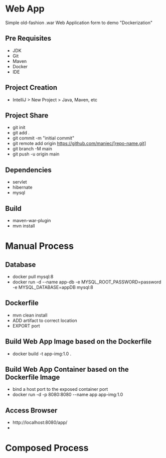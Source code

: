 # Web App

Simple old-fashion .war Web Application form to demo "Dockerization"

## Pre Requisites
- JDK
- Git
- Maven
- Docker
- IDE

## Project Creation
- IntelliJ > New Project > Java, Maven, etc

## Project Share
- git init
- git add .
- git commit -m "initial commit"
- git remote add origin https://github.com/maniec/[repo-name.git]
- git branch -M main
- git push -u origin main

## Dependencies
- servlet
- hibernate
- mysql

## Build
- <artifactId>maven-war-plugin</artifactId>
- mvn install

# Manual Process

## Database
- docker pull mysql:8
- docker run -d --name app-db -e MYSQL_ROOT_PASSWORD=password -e MYSQL_DATABASE=appDB mysql:8

## Dockerfile
- mvn clean install
- ADD artifact to correct location
- EXPORT port

## Build Web App Image based on the Dockerfile
- docker build -t app-img:1.0 .

## Build Web App Container based on the Dockerfile Image
- bind a host port to the exposed container port
- docker run -d -p 8080:8080 --name app app-img:1.0

## Access Browser
- http://localhost:8080/app/
- 
# Composed Process